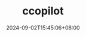 ---
title: "ccopilot"
date: 2024-09-02T15:45:06+08:00
draft: false

link: "https://cursor.ccopilot.org/index.html"
tags: ["没了他就被辞退"]
categories: ["没了他就被辞退"]


rating: 4.5
---